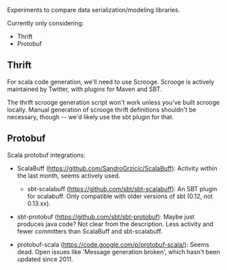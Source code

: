 Experiments to compare data serialization/modeling libraries.

Currently only considering:

 *  Thrift
 *  Protobuf

Thrift
------
For scala code generation, we'll need to use Scrooge.  Scrooge is actively maintained by Twitter, with plugins for Maven and SBT.

The thrift scrooge generation script won't work unless you've built scrooge locally.  Manual generation of scrooge thrift definitions shouldn't be necessary, though -- we'd likely use the sbt plugin for that.


Protobuf
--------
Scala protobuf integrations:

- ScalaBuff (https://github.com/SandroGrzicic/ScalaBuff):  Activity within the last month, seems actively used.
  + sbt-scalabuff (https://github.com/sbt/sbt-scalabuff):  An SBT plugin for scalabuff.  Only compatible with older versions of sbt (0.12, not 0.13.xx).

- sbt-protobuf (https://github.com/sbt/sbt-protobuf):  Maybe just produces java code?  Not clear from the description.  Less activity and fewer committers than ScalaBuff and sbt-scalabuff.

- protobuf-scala (https://code.google.com/p/protobuf-scala/):  Seems dead.  Open issues like 'Message generation broken', which hasn't been updated since 2011.

